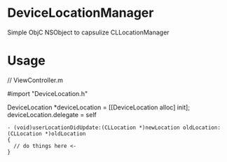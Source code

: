 DeviceLocationManager
=====================

Simple ObjC NSObject to capsulize CLLocationManager

# Usage

// ViewController.m

#import "DeviceLocation.h"

DeviceLocation *deviceLocation = [[DeviceLocation alloc] init];
deviceLocation.delegate = self

```objc
- (void)userLocationDidUpdate:(CLLocation *)newLocation oldLocation:(CLLocation *)oldLocation
{
  // do things here <-	
}
```
